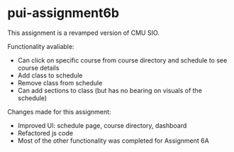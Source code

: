 # pui-assignment6b

This assignment is a revamped version of CMU SIO. 

Functionality avaliable:
- Can click on specific course from course directory and schedule to see course details
- Add class to schedule
- Remove class from schedule
- Can add sections to class (but has no bearing on visuals of the schedule)

Changes made for this assignment:
- Improved UI: schedule page, course directory, dashboard
- Refactored js code
- Most of the other functionality was completed for Assignment 6A